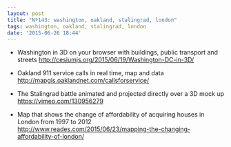 ```yaml
---
layout: post
title: "Nº143: washington, oakland, stalingrad, london"
tags: washington, oakland, stalingrad, london
date: '2015-06-26 18:44'
---
```


* Washington in 3D on your browser with buildings, public transport and streets
  http://cesiumjs.org/2015/06/19/Washington-DC-in-3D/

* Oakland 911 service calls in real time, map and data
  http://mapgis.oaklandnet.com/callsforservice/

* The Stalingrad battle animated and projected directly over a 3D mock up
  https://vimeo.com/130956279

* Map that shows the change of affordability of acquiring houses in
London from 1997 to 2012
  http://www.reades.com/2015/06/23/mapping-the-changing-affordability-of-london/
